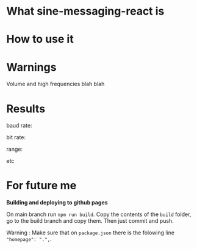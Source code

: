 
# What sine-messaging-react is

# How to use it

# Warnings
Volume and high frequencies blah blah

# Results
baud rate:

bit rate:

range:

etc

# For future me

**Building and deploying to github pages**

On main branch run `npm run build`.
Copy the contents of the ``build`` folder, go to the build branch and copy them.
Then just commit and push.

Warning : Make sure that on `package.json` there is the folowing line ``"homepage": ".",``.
